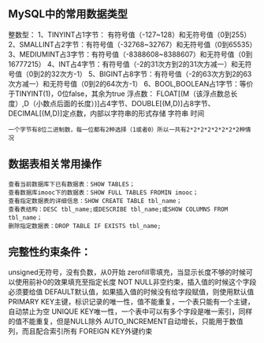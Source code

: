 ## MySQL中的常用数据类型

整数型：
1、TINYINT占1字节： 有符号值（-127~128）和无符号值（0到255）
2、SMALLINT占2字节：有符号值（-32768~32767）和无符号值（0到65535）
3、MEDIUMINT占3字节：有符号值（-8388608~8388607）和无符号值（0到16777215）
4、INT占4字节：有符号值（-2的31次方到2的31次方减一）和无符号值（0到2的32次方-1）
5、BIGINT占8字节：有符号值（-2的63次方到2的63次方减一）和无符号值（0到2的64次方-1）
6、BOOL,BOOLEAN占1字节：等价于TINYINT(1)，0位false，其余为true
浮点数：
FLOAT[(M（该浮点数总长度）,D（小数点后面的长度）)]占4字节、DOUBLE[(M,D)]占8字节、DECIMAL[(M,D)]定点数，内部以字符串的形式存储
字符串
时间

`一个字节有8位二进制数，每一位都有2种选择（1或者0）所以一共有2*2*2*2*2*2*2*2种情况`



## 数据表相关常用操作

```
查看当前数据库下已有数据表：SHOW TABLES；
查看数据库imooc下的数据表：SHOW FULL TABLES FROMIN imooc；
查看指定数据表的详细信息：SHOW CREATE TABLE tbl_name；
查看表结构：DESC tbl_name;或DESCRIBE tbl_name;或SHOW COLUMNS FROM tbl_name；
删除指定数据表：DROP TABLE IF EXISTS tbl_name;
```



## 完整性约束条件：

unsigned无符号，没有负数，从0开始
zerofill零填充，当显示长度不够的时候可以使用前补0的效果填充至指定长度
NOT NULL非空约束，插入值的时候这个字段必须要给值
DEFAULT默认值，如果插入值的时候没有给字段赋值，则使用默认值
PRIMARY KEY主键，标识记录的唯一性，值不能重复，一个表只能有一个主键，自动禁止为空
UNIQUE KEY唯一性，一个表中可以有多个字段是唯一索引，同样的值不能重复，但是NULL除外
AUTO_INCREMENT自动增长，只能用于数值列，而且配合索引所有
FOREIGN KEY外键约束

